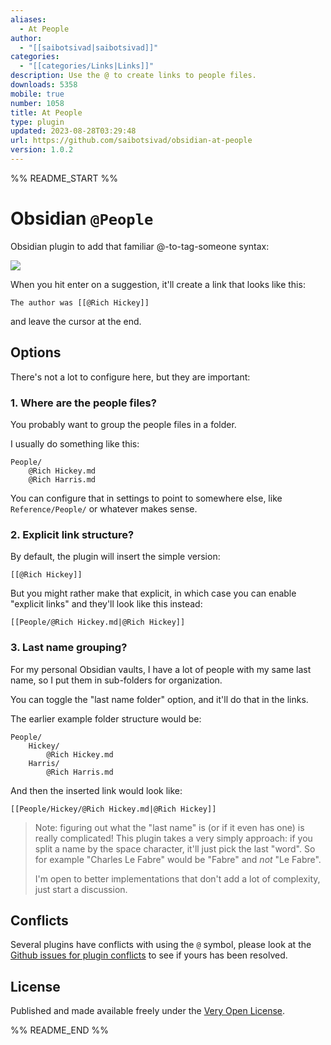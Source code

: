 ```yaml
---
aliases:
  - At People
author:
  - "[[saibotsivad|saibotsivad]]"
categories:
  - "[[categories/Links|Links]]"
description: Use the @ to create links to people files.
downloads: 5358
mobile: true
number: 1058
title: At People
type: plugin
updated: 2023-08-28T03:29:48
url: https://github.com/saibotsivad/obsidian-at-people
version: 1.0.2
---
```


%% README_START %%

# Obsidian `@People`

Obsidian plugin to add that familiar @-to-tag-someone syntax:

![](https://raw.githubusercontent.com/saibotsivad/obsidian-at-people/HEAD/example.png)

When you hit enter on a suggestion, it'll create a link that looks like this:

```
The author was [[@Rich Hickey]]
```

and leave the cursor at the end.

## Options

There's not a lot to configure here, but they are important:

### 1. Where are the people files?

You probably want to group the people files in a folder.

I usually do something like this:

```
People/
	@Rich Hickey.md
	@Rich Harris.md
```

You can configure that in settings to point to somewhere else, like `Reference/People/` or whatever makes sense.

### 2. Explicit link structure?

By default, the plugin will insert the simple version:

```
[[@Rich Hickey]]
```

But you might rather make that explicit, in which case you can enable "explicit links" and they'll look like this instead:

```
[[People/@Rich Hickey.md|@Rich Hickey]]
```

### 3. Last name grouping?

For my personal Obsidian vaults, I have a lot of people with my same last name, so I put them in sub-folders for organization.

You can toggle the "last name folder" option, and it'll do that in the links.

The earlier example folder structure would be:

```
People/
	Hickey/
		@Rich Hickey.md
	Harris/
		@Rich Harris.md
```

And then the inserted link would look like:

```
[[People/Hickey/@Rich Hickey.md|@Rich Hickey]]
```

> Note: figuring out what the "last name" is (or if it even has one) is really complicated! This plugin takes a very simply approach: if you split a name by the space character, it'll just pick the last "word". So for example "Charles Le Fabre" would be "Fabre" and *not* "Le Fabre".
>
> I'm open to better implementations that don't add a lot of complexity, just start a discussion.

## Conflicts

Several plugins have conflicts with using the `@` symbol, please look at the [Github issues for plugin conflicts](https://github.com/saibotsivad/obsidian-at-people/issues?q=is%3Aissue+conflict+) to see if yours has been resolved.

## License

Published and made available freely under the [Very Open License](http://veryopenlicense.com/).


%% README_END %%